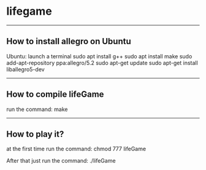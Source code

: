 # lifegame

--------------------------------------------
How to install allegro on Ubuntu
--------------------------------------------

Ubuntu:
launch a terminal
sudo apt install g++
sudo apt install make
sudo add-apt-repository ppa:allegro/5.2
sudo apt-get update
sudo apt-get install liballegro5-dev

--------------------------------------------
How to compile lifeGame
--------------------------------------------

run the command:
make

--------------------------------------------
How to play it?
--------------------------------------------

at the first time run the command:
chmod 777 lifeGame

After that just run the command:
./lifeGame
